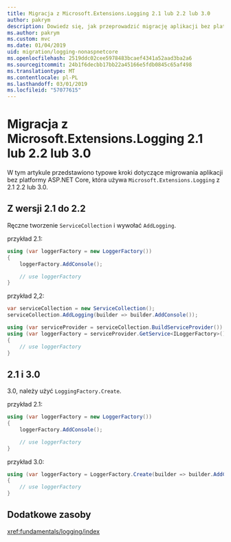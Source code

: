 ```yaml
---
title: Migracja z Microsoft.Extensions.Logging 2.1 lub 2.2 lub 3.0
author: pakrym
description: Dowiedz się, jak przeprowadzić migrację aplikacji bez platformy ASP.NET Core, która używa Microsoft.Extensions.Logging z 2.1 2.2 lub 3.0.
ms.author: pakrym
ms.custom: mvc
ms.date: 01/04/2019
uid: migration/logging-nonaspnetcore
ms.openlocfilehash: 2519ddc02cee5978483bcaef4341a52aad3ba2a6
ms.sourcegitcommit: 24b1f6decbb17bb22a45166e5fdb0845c65af498
ms.translationtype: MT
ms.contentlocale: pl-PL
ms.lasthandoff: 03/01/2019
ms.locfileid: "57077615"
---
```

# <a name="migrate-from-microsoftextensionslogging-21-to-22-or-30"></a>Migracja z Microsoft.Extensions.Logging 2.1 lub 2.2 lub 3.0

W tym artykule przedstawiono typowe kroki dotyczące migrowania aplikacji bez platformy ASP.NET Core, która używa `Microsoft.Extensions.Logging` z 2.1 2.2 lub 3.0.

## <a name="21-to-22"></a>Z wersji 2.1 do 2.2

Ręczne tworzenie `ServiceCollection` i wywołać `AddLogging`.

przykład 2.1:

```csharp
using (var loggerFactory = new LoggerFactory())
{
    loggerFactory.AddConsole();

    // use loggerFactory
}
```

przykład 2,2:

```csharp
var serviceCollection = new ServiceCollection();
serviceCollection.AddLogging(builder => builder.AddConsole());

using (var serviceProvider = serviceCollection.BuildServiceProvider())
using (var loggerFactory = serviceProvider.GetService<ILoggerFactory>())
{
    // use loggerFactory
}
```

## <a name="21-to-30"></a>2.1 i 3.0

3.0, należy użyć `LoggingFactory.Create`.

przykład 2.1:

```csharp
using (var loggerFactory = new LoggerFactory())
{
    loggerFactory.AddConsole();

    // use loggerFactory
}
```

przykład 3.0:

```csharp
using (var loggerFactory = LoggerFactory.Create(builder => builder.AddConsole()))
{
    // use loggerFactory
}
```

## <a name="additional-resources"></a>Dodatkowe zasoby

<xref:fundamentals/logging/index>